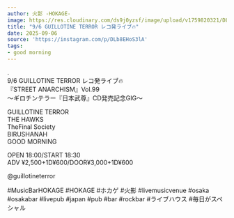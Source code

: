 ```yaml
---
author: 火影 -HOKAGE-
image: https://res.cloudinary.com/ds9j0yzsf/image/upload/v1759820321/DLb8EHoS3lA.jpg
title: "9/6 GUILLOTINE TERROR レコ発ライブ🔥"
date: 2025-09-06
source: 'https://instagram.com/p/DLb8EHoS3lA'
tags:
- good morning
---
```

.<br>
9/6 GUILLOTINE TERROR レコ発ライブ🔥<br>
『STREET ANARCHISM』Vol.99<br>
〜ギロチンテラー『日本武尊』CD発売記念GIG〜

GUILLOTINE TERROR<br>
THE HAWKS<br>
TheFinal Society<br>
BIRUSHANAH<br>
GOOD MORNING

OPEN 18:00/START 18:30<br>
ADV ¥2,500+1D¥600/DOOR¥3,000+1D¥600

@guillotineterror 

#MusicBarHOKAGE #HOKAGE #ホカゲ #火影 #livemusicvenue #osaka #osakabar #livepub #japan #pub #bar #rockbar #ライブハウス #毎日がスペシャル